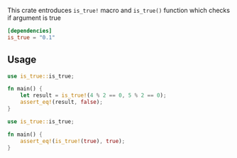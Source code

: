This crate entroduces `is_true!` macro and `is_true()` function which checks if argument is true

```toml
[dependencies] 
is_true = "0.1"
```

## Usage

```rust
use is_true::is_true;

fn main() {
    let result = is_true!(4 % 2 == 0, 5 % 2 == 0);
    assert_eq!(result, false);        
}
```

```rust
use is_true::is_true;

fn main() {
    assert_eq!(is_true!(true), true);
}
```
